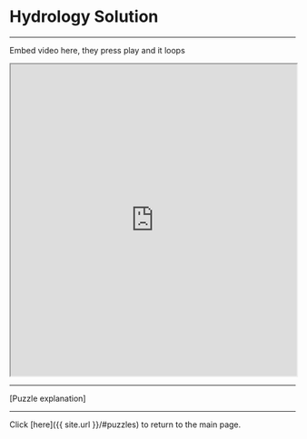 # Hydrology Solution

-----

Embed video here, they press play and it loops

<iframe width="100%" height="550px"
    src="https://www.youtube.com/embed/BDlako_aykI?loop=1">
</iframe>

-----

[Puzzle explanation]

-----

Click [here]({{ site.url }}/#puzzles) to return to the main page.